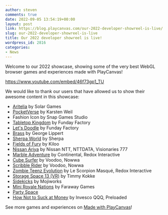 ```yaml
---
author: steven
comments: true
date: 2022-09-05 13:54:19+00:00
layout: post
link: https://blog.playcanvas.com/our-2022-developer-showreel-is-live/
slug: our-2022-developer-showreel-is-live
title: Our 2022 developer showreel is live!
wordpress_id: 2816
categories:
- News
---
```





Welcome to our 2022 showcase, showing some of the very best WebGL browser games and experiences made with PlayCanvas!








https://www.youtube.com/embed/46f73gp1_TU








We would like to thank our users that have allowed us to show their awesome content in this showcase:







  * [Aritelia](https://aritelia.io/) by Solar Games
  * [PocketVerse](https://pocketverse.net/) by Karsten Weil
  * Fashion Icon by Snap Games Studio
  * [Tabletop Kingdom](https://fundayfactory.com/) by Funday Factory
  * [Let's Doodle](https://fundayfactory.com/) by Funday Factory
  * [Brass](http://gnlippert.com/) by George Lippert
  * [Sherpa World](https://sherpaworld.biz/) by Sherpa
  * [Fields of Fury](https://www.fieldsoffury.io/) by Kiloo
  * [Nissan](https://www3.nissan.co.jp/vehicles/new/ariya.html)[ Ariya](https://www3.nissan.co.jp/vehicles/new/ariya.html) by Nissan NTT, NTTDATA, Visionaries 777
  * [Marble Adventure](https://portfolio.redox-interactive.com/en/projects/continental-marble-adventure) by Continental, Redox Interactive
  * [Cube Surfer](https://www.voodoo.io/) by Voodoo, Nowwa
  * [Scribble Rider](https://www.voodoo.io/) by Voodoo, Nowwa
  * [Zombie Teenz Evolution](https://www.toggo.de/marke/toggo-toys/spiel/zombie-teenz) by Le Scorpion Masqué, Redox Interactive
  * [Storage Space 13 (VR)](https://github.com/sorskoot/js13kgames_2021) by Timmy Kokke
  * [Sidekicks](https://www.mojiworks.com/) by Mojiworks
  * [Mini Royale Nations](https://gm.miniroyale.io/) by Faraway Games
  * [Party Space](https://www.party.space/)
  * [How Not to Suck at Money](https://hntsam.com/) by Invesco QQQ, Preloaded






See more games and experiences on [Made with PlayCanvas](https://developer.playcanvas.com/en/user-manual/made-with-playcanvas/)!



